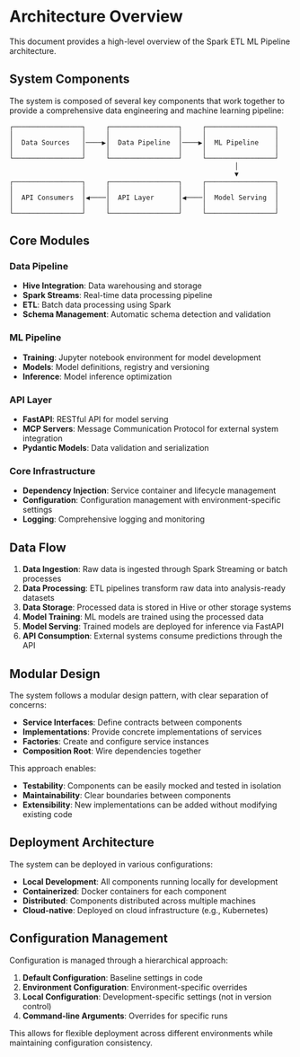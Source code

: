 # Architecture Overview

This document provides a high-level overview of the Spark ETL ML Pipeline architecture.

## System Components

The system is composed of several key components that work together to provide a comprehensive data engineering and machine learning pipeline:

```
┌─────────────────┐     ┌─────────────────┐     ┌─────────────────┐
│                 │     │                 │     │                 │
│  Data Sources   │────▶│  Data Pipeline  │────▶│  ML Pipeline    │
│                 │     │                 │     │                 │
└─────────────────┘     └─────────────────┘     └─────────────────┘
                                                        │
                                                        ▼
┌─────────────────┐     ┌─────────────────┐     ┌─────────────────┐
│                 │     │                 │     │                 │
│  API Consumers  │◀────│  API Layer      │◀────│  Model Serving  │
│                 │     │                 │     │                 │
└─────────────────┘     └─────────────────┘     └─────────────────┘
```

## Core Modules

### Data Pipeline

- **Hive Integration**: Data warehousing and storage
- **Spark Streams**: Real-time data processing pipeline
- **ETL**: Batch data processing using Spark
- **Schema Management**: Automatic schema detection and validation

### ML Pipeline

- **Training**: Jupyter notebook environment for model development
- **Models**: Model definitions, registry and versioning
- **Inference**: Model inference optimization

### API Layer

- **FastAPI**: RESTful API for model serving
- **MCP Servers**: Message Communication Protocol for external system integration
- **Pydantic Models**: Data validation and serialization

### Core Infrastructure

- **Dependency Injection**: Service container and lifecycle management
- **Configuration**: Configuration management with environment-specific settings
- **Logging**: Comprehensive logging and monitoring

## Data Flow

1. **Data Ingestion**: Raw data is ingested through Spark Streaming or batch processes
2. **Data Processing**: ETL pipelines transform raw data into analysis-ready datasets
3. **Data Storage**: Processed data is stored in Hive or other storage systems
4. **Model Training**: ML models are trained using the processed data
5. **Model Serving**: Trained models are deployed for inference via FastAPI
6. **API Consumption**: External systems consume predictions through the API

## Modular Design

The system follows a modular design pattern, with clear separation of concerns:

- **Service Interfaces**: Define contracts between components
- **Implementations**: Provide concrete implementations of services
- **Factories**: Create and configure service instances
- **Composition Root**: Wire dependencies together

This approach enables:

- **Testability**: Components can be easily mocked and tested in isolation
- **Maintainability**: Clear boundaries between components
- **Extensibility**: New implementations can be added without modifying existing code

## Deployment Architecture

The system can be deployed in various configurations:

- **Local Development**: All components running locally for development
- **Containerized**: Docker containers for each component
- **Distributed**: Components distributed across multiple machines
- **Cloud-native**: Deployed on cloud infrastructure (e.g., Kubernetes)

## Configuration Management

Configuration is managed through a hierarchical approach:

1. **Default Configuration**: Baseline settings in code
2. **Environment Configuration**: Environment-specific overrides
3. **Local Configuration**: Development-specific settings (not in version control)
4. **Command-line Arguments**: Overrides for specific runs

This allows for flexible deployment across different environments while maintaining configuration consistency. 
